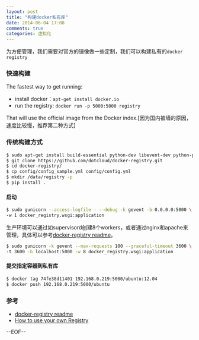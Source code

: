 ```yaml
---
layout: post
title: "构建docker私有库"
date: 2014-06-04 17:08
comments: true
categories: 虚拟化
---
```


为方便管理，我们需要对官方的镜像做一些定制，我们可以构建私有的`docker registry`

<!--more-->

### 快速构建
 
The fastest way to get running:
 
* install docker：`apt-get install docker.io`
* run the registry: `docker run -p 5000:5000 registry`
 
That will use the official image from the Docker index.[因为国内被墙的原因，速度比较慢，推荐第二种方式]
 
### 传统构建方式
 
``` bash
$ sudo apt-get install build-essential python-dev libevent-dev python-pip liblzma-dev
$ git clone https://github.com/dotcloud/docker-registry.git
$ cd docker-registry/
$ cp config/config_sample.yml config/config.yml
$ mkdir /data/registry -p
$ pip install .
```
 
#### 启动
 
``` bash
$ sudo gunicorn --access-logfile - --debug -k gevent -b 0.0.0.0:5000 \
-w 1 docker_registry.wsgi:application
```

生产环境可以通过如supervisord创建8个workers，或者通过nginx和apache来管理，具体可以参考[docker-registry readme](https://github.com/dotcloud/docker-registry)。

``` bash
$ sudo gunicorn -k gevent --max-requests 100 --graceful-timeout 3600 \
-t 3600 -b localhost:5000 -w 8 docker_registry.wsgi:application
```
 
#### 提交指定容器到私有库
 
``` bash
$ docker tag 74fe38d11401 192.168.0.219:5000/ubuntu:12.04
$ docker push 192.168.0.219:5000/ubuntu
```

### 参考

* [docker-registry readme](https://github.com/dotcloud/docker-registry)
* [How to use your own Registry](http://blog.docker.io/2013/07/how-to-use-your-own-registry/)

--EOF--